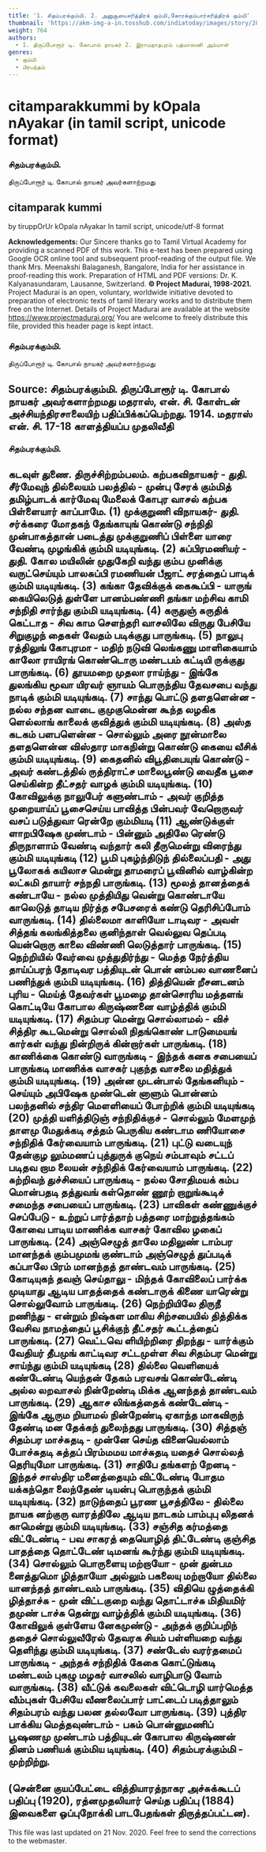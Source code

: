 ```yaml
---
title: '1. சிதம்பரக்கும்மி. 2. அனுசூயைசரித்திரக் கும்மி,கோரக்கும்பார்சரித்திரக் கும்மி'
thumbnail: 'https://akm-img-a-in.tosshub.com/indiatoday/images/story/201911/saffron-770x433.jpeg?NbdQ1v2j67d5MD8B8kZ1Vck7M6rseCRO'
weight: 764
authors:
  - 1. திருப்போரூர் டி. கோபால் நாயகர் 2. இராமநாதபுரம் பத்மாஸனி அம்மாள்
genres:
  - கும்மி
  - பிரபந்தம்
---
```


# citamparakkummi by kOpala nAyakar (in tamil script, unicode format)



### சிதம்பரக்கும்மி.
திருப்போரூர் டி. கோபால் நாயகர் அவர்களாற்றமது

## citamparak kummi
by tiruppOrUr kOpala nAyakar
In tamil script, unicode/utf-8 format

**Acknowledgements:**
Our Sincere thanks go to Tamil Virtual Academy for providing a scanned PDF of this work.
This e-text has been prepared using Google OCR online tool and subsequent proof-reading of the output file.
We thank Mrs. Meenakshi Balaganesh, Bangalore, India for her assistance in proof-reading this work.
Preparation of HTML and PDF versions: Dr. K. Kalyanasundaram, Lausanne, Switzerland.
**© Project Madurai, 1998-2021.**
Project Madurai is an open, voluntary, worldwide initiative devoted to preparation
of electronic texts of tamil literary works and to distribute them free on the Internet.
Details of Project Madurai are available at the website
https://www.projectmadurai.org/
You are welcome to freely distribute this file, provided this header page is kept intact.

### சிதம்பரக்கும்மி.
திருப்போரூர் டி. கோபால் நாயகர் அவர்களாற்றமது

**Source:**
சிதம்பரக்கும்மி.
திருப்போரூர் டி. கோபால் நாயகர் அவர்களாற்றமது
மதராஸ், என். சி. கோள்டன் அச்சியந்திரசாலையிற் பதிப்பிக்கப்பெற்றது. 1914.
மதராஸ் என். சி. 17-18 காளத்தியப்ப முதலிவீதி
-------------

### சிதம்பரக்கும்மி.

கடவுள் துணை.
திருச்சிற்றம்பலம்.
கற்பகவிநாயகர் - துதி.
சீர்மேவுந் தில்லையம் பலத்தில் - முன்பு
சேரக் கும்மித் தமிழ்பாடக்
கார்மேவு மேலைக் கோபுர வாசல்
கற்பக பிள்ளையார் காப்பாமே. (1)
முக்குறுணி விநாயகர்- துதி.
சர்க்கரை மோதகந் தேங்காயுங் கொண்டு
சந்நிதி முன்பாகத்தான் படைத்து
முக்குறுணிப் பிள்ளை யாரை வேண்டி
முழங்கிக் கும்மி யடியுங்கடி. (2)
சுப்பிரமணியர் - துதி.
கோல மயிலின் முதுகேறி வந்து
கும்ப முனிக்கு வருட்செய்யும்
பாலசுப்பி ரமணியன் பீஜாட் சரத்தைப்
பாடிக் கும்மி யடியுங்கடி. (3)
கங்கா தேவிக்குக் கைகூப்பி - யாருங்
கையிலெடுத் துள்ளே பானம்பண்ணி
தங்கா மற்சிவ காமி சந்நிதி
சார்ந்து கும்மி யடியுங்கடி. (4)
கருதுஞ் சுருதிக் கெட்டாத - சிவ
காம சௌந்தரி வாசலிலே
விருது பேசியே சிறுகுழந் தைகள்
வேதம் படிக்குது பாருங்கடி. (5)
நாலுபு ரத்திலுங் கோபுரமா - மதிற்
நடுவி லெங்கணு மாளிகையாம்
காலோ ராயிரங் கொண்டொரு மண்டபம்
கட்டியி ருக்குது பாருங்கடி. (6)
தூயமறை முதலா ராய்ந்து - இங்கே
துலங்கிய மூவா யிரவர்
ஞாயம் பொருந்திய தேவசபை வந்து
நாடிக் கும்மி யடியுங்கடி. (7)
சாந்து பொட்டு தளதளென்ன - நல்ல
சந்தன வாடை குமுகுமென்ன
கூந்த லழகிக ளெல்லாங் காலைக்
குவித்துக் கும்மி யடியுங்கடி. (8)
அஸ்த கடகம் பளபளென்ன - சொல்லும்
அரை நூன்மாலை தளதளென்ன
விஸ்தார மாகநின்று கொண்டு கையை
வீசிக் கும்மி யடியுங்கடி. (9)
கைதனில் விபூதிபையுங் கொண்டு - அவர்
கண்டத்தில் ருத்திராட்ச மாலைபூண்டு
வைதீக பூசை செய்கின்ற தீட்சதர்
வாழக் கும்மி யடியுங்கடி. (10)
கோவிலுக்கு நாலுபேர் களுண்டாம் - அவர்
குறித்த முறையாய்ப் பூசைசெய்ய
பாவித்த பின்பவர் வேறொருவர் வசப்
படுத்துவா ரென்றே கும்மியடி (11)
ஆண்டுக்குள் ளாறபிஷேக முண்டாம் - பின்னும்
அதிலே ரெண்டு திருநாளாம்
வேண்டி வந்தார் கலி தீருமென்று
விரைந்து கும்மி யடியுங்கடி (12)
பூமி புகழ்ந்திடுந் தில்லைப்பதி - அது
பூலோகக் கயிலாச மென்று
தாமரைப் பூவினில் வாழ்கின்ற லட்சுமி
தாயார் சந்நதி பாருங்கடி. (13)
மூலத் தானத்தைக் கண்டாயே - நல்ல
முத்தியிது வென்று கொண்டாயே
காலெடுத் தாடிய நிர்த்த சபேசரைக்
கண்டு தெரிசிப்போம் வாருங்கடி. (14)
தில்லைமா காளியோ டாடிவர - அவள்
சித்தங் கலங்கித்தலை குனிந்தாள்
வெல்லுவ தெப்படி யென்றொரு காலை
விண்ணி லெடுத்தார் பாருங்கடி. (15)
நெற்றியில் வேர்வை முத்துதிர்ந்து - மெத்த
நேர்த்திய தாய்ப்பரந் தோடிவர
பத்தியுடன் பொன் னம்பல வாணனைப்
பணிந்துக் கும்மி யடியுங்கடி. (16)
தித்தியென் றீசனடனம் புரிய - மெய்த்
தேவர்கள் பூமழை தான்சொரிய
மத்தளங் கொட்டியே கோபால கிருஷ்ணனை
வாழ்த்திக் கும்மி யடியுங்கடி. (17)
சிதம்பர மென்று சொல்லாமல் - விச்
சித்திர கூடமென்று சொல்லி
நிதங்கொண் டாடுமையங் கார்கள் வந்து
நின்றிருக் கின்றார்கள் பாருங்கடி. (18)
காணிக்கை கொண்டு வாருங்கடி - இந்தக்
கனக சபையைப் பாருங்கடி
மாணிக்க வாசகர் புகுந்த வாசலை
மதித்துக் கும்மி யடியுங்கடி. (19)
அன்ன முடன்பால் தேங்கனியும் - செய்யும்
அபிஷேக முண்டென் னாளும்
பொன்னம் பலந்தனில் சந்திர மௌளியைப்
போற்றிக் கும்மி யடியுங்கடி (20)
முத்தி யளித்திடுஞ் சந்நிதிக்குச் - சொல்லும்
மேளமுந் தாளமு மேதுக்கடி
சத்தம் பெருகிய கண்டாம ணியோசை
சந்நிதிக் கேர்வையாம் பாருங்கடி. (21)
புட்டு வடையுந் தேன்குழ லும்மணப்
புத்துருக் குநெய் சம்பாவும்
சட்டப் படிதவ றாம லையன்
சந்நிதிக் கேர்வையாம் பாருங்கடி. (22)
சுற்றிவந் துச்சியைப் பாருங்கடி - நல்ல
சோதிமயக் கம்ப மொன்பதடி
தத்துவங் கள்தொண் ணூற் றாறுங்கூடிச்
சமைந்த சபையைப் பாருங்கடி. (23)
பாவிகள் கண்ணுக்குச் செப்பேடு - உற்றுப்
பார்த்தாற் பத்தரை மாற்றுத்தங்கம்
கோவை பாடிய மாணிக்க வாசகர்
கோவில ழகைப் பாருங்கடி. (24)
அஞ்செழுத் தாலே மதிலுண் டாம்பர
மானந்தக் கும்பமுமங் குண்டாம்
அஞ்செழுத் துப்படிக் கப்பாலே பிரம்
மானந்தத் தாண்டவம் பாருங்கடி. (25)
கோடியுகந் தவஞ் செய்தாலு - மிந்தக்
கோவிலைப் பார்க்க முடியாது
ஆடிய பாதத்தைக் கண்டாருக் கிணை
யாரென்று சொல்லுவோம் பாருங்கடி. (26)
நெற்றியிலே திருநீ றணிந்து - என்றும்
நிஷ்கள மாகிய சிற்சபையில்
தித்திக்க வேசிவ நாமத்தைப் பூசிக்குந்
தீட்சதர் கூட்டத்தைப் பாருங்கடி. (27)
வெட்டவெ ளியிற்றிரை திறந்து - யார்க்கும்
வேதியர் தீபமுங் காட்டிவர
சட்டமுள்ள சிவ சிதம்பர மென்று
சாய்ந்து கும்மி யடியுங்கடி (28)
தில்லை வெளியைக் கண்டேண்டி யெந்தன்
தேகம் பரவசங் கொண்டேண்டி
அல்ல லறவாசல் நின்றேண்டி மிக்க
ஆனந்தத் தாண்டவம் பாருங்கடி. (29)
ஆகாச லிங்கத்தைக் கண்டேண்டி - இங்கே
ஆரும றியாமல் நின்றேண்டி
ஏகாந்த மாகவிருந் தேண்டி மன
தேக்கந் துலைந்தது பாருங்கடி. (30)
சித்தஞ் சிதம்பர மாச்சுதடி - முன்னே
செய்த வினையெல்லாம் போச்சுதடி
சுத்தப் பிரம்மமய மாச்சுதடி யதைச்
சொல்லத் தெரியுமோ பாருங்கடி. (31)
சாதிபே தங்களற் றேனடி - இந்தச்
சாஸ்திர மனைத்தையும் விட்டேண்டி
போதம யக்கந்தொ லைந்தேண் டியன்பு
பொருந்தக் கும்மி யடியுங்கடி. (32)
நாடுந்தைப் பூரண பூசத்திலே - தில்லை
நாயக னற்குரு வாரத்திலே
ஆடிய நாடகம் பாம்புபு லிதனக்
காமென்று கும்மி யடியுங்கடி. (33)
சஞ்சித கர்மத்தை விட்டேண்டி - பவ
சாகரத் தையொழித் திட்டேண்டி
குஞ்சித பாதத்தை தொட்டேண் டிமனங்
கூர்ந்து கும்மி யடியுங்கடி. (34)
சொல்லும் பொருளையு மற்றாயோ - முன்
துன்பம னைத்துமொ ழித்தாயோ
அல்லும் பகலையு மற்றாயோ தில்லை
யானந்தத் தாண்டவம் பாருங்கடி. (35)
விதியெ ழுத்தைக்கி ழித்தாச்சு - முன்
விட்டகுறை வந்து தொட்டாச்சு
மிதியமிர் தமுண் டாச்சு தென்று
வாழ்த்திக் கும்மி யடியுங்கடி. (36)
கோவிலுக் குள்ளேய னேகமுண்டு - அந்தக்
குறிப்பறிந் ததைச் சொல்லுவீரேல்
தேவரக சியம் பள்ளியறை வந்து
தெளிந்து கும்மி யடியுங்கடி. (37)
சண்டேஸ் வரர்தமைப் பாருங்கடி - அந்தக்
சந்நிதிக் கேகை கொட்டுங்கடி
மண்டலம் புகழு மழகர் வாசலில்
வாழிபாடு வோம் வாருங்கடி. (38)
வீட்டுக் கவலைகள் விட்டொழி யார்மெத்த
வீம்புகள் பேசியே வீணலைப்பார்
பாட்டைப் படித்தாலும் சிதம்பரம் வந்து
பலன தல்லவோ பாருங்கடி. (39)
புத்திர பாக்கிய மெத்தவுண்டாம் - பசும்
பொன்னுமணிப் பூஷணமு முண்டாம்
பத்தியுடன் கோபால கிருஷ்ணன் தினம்
பணியக் கும்மிய டியுங்கடி. (40)
சிதம்பரக்கும்மி - முற்றிற்று.
-----------
(சென்னை குயப்பேட்டை வித்தியாரத்நாகர அச்சுக்கூடப் பதிப்பு (1920), ரத்னமுதலியார் செய்த பதிப்பு (1884) இவைகளை ஒப்புநோக்கி பாடபேதங்கள் திருத்தப்பட்டன).
----------
This file was last updated on 21 Nov. 2020.
Feel free to send the corrections to the webmaster.